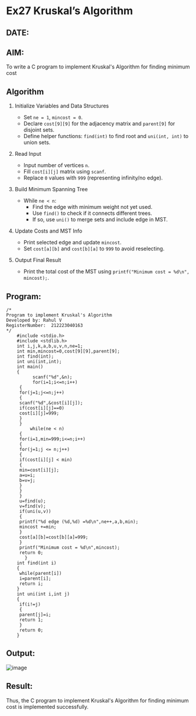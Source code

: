 # Ex27 Kruskal’s Algorithm
## DATE:
## AIM:
To write a C program to implement Kruskal's Algorithm for finding minimum cost

## Algorithm

1. Initialize Variables and Data Structures
   - Set `ne = 1`, `mincost = 0`.  
   - Declare `cost[9][9]` for the adjacency matrix and `parent[9]` for disjoint sets.  
   - Define helper functions: `find(int)` to find root and `uni(int, int)` to union sets.

2. Read Input  
   - Input number of vertices `n`.  
   - Fill `cost[i][j]` matrix using `scanf`.  
   - Replace `0` values with `999` (representing infinity/no edge).

3. Build Minimum Spanning Tree  
   - While `ne < n`:  
     - Find the edge with minimum weight not yet used.  
     - Use `find()` to check if it connects different trees.  
     - If so, use `uni()` to merge sets and include edge in MST.

4. Update Costs and MST Info  
   - Print selected edge and update `mincost`.  
   - Set `cost[a][b]` and `cost[b][a]` to `999` to avoid reselecting.

5. Output Final Result  
   - Print the total cost of the MST using `printf("Minimum cost = %d\n", mincost);`.


## Program:
```
/*
Program to implement Kruskal's Algorithm
Developed by: Rahul V
RegisterNumber:  212223040163
*/
    #include <stdio.h>
    #include <stdlib.h>
    int i,j,k,a,b,u,v,n,ne=1;
    int min,mincost=0,cost[9][9],parent[9];
    int find(int);
    int uni(int,int);
    int main()
    {
          scanf("%d",&n);
          for(i=1;i<=n;i++)
     {
     for(j=1;j<=n;j++)
     {
     scanf("%d",&cost[i][j]);
     if(cost[i][j]==0)
     cost[i][j]=999;
     }
     }
         while(ne < n)
     {
     for(i=1,min=999;i<=n;i++)
     {
     for(j=1;j <= n;j++)
     {
     if(cost[i][j] < min)
     {
     min=cost[i][j];
     a=u=i;
     b=v=j;
     }
     }
     }
     u=find(u);
     v=find(v);
     if(uni(u,v))
     {
     printf("%d edge (%d,%d) =%d\n",ne++,a,b,min);
     mincost +=min;
     }
     cost[a][b]=cost[b][a]=999;
     }
     printf("Minimum cost = %d\n",mincost);
     return 0;
       }
    int find(int i)
    {
     while(parent[i])
     i=parent[i];
     return i;
    }
    int uni(int i,int j)
    {
     if(i!=j)
     {
     parent[j]=i;
     return 1;
     }
     return 0;
    }

```

## Output:

![image](https://github.com/user-attachments/assets/12b2ed8b-bc94-495d-b5d3-22eabb5c0e1f)



## Result:
Thus, the C program to implement Kruskal's Algorithm for finding minimum cost is implemented successfully.

